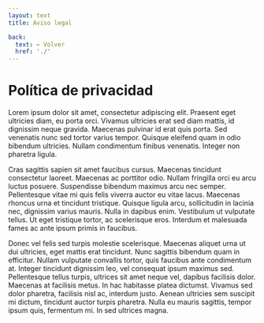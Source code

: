```yaml
---
layout: text
title: Aviso legal

back:
  text: ← Volver
  href: './'
---
```


# Política de privacidad

Lorem ipsum dolor sit amet, consectetur adipiscing elit. Praesent eget ultricies diam, eu porta orci. Vivamus ultricies erat sed diam mattis, id dignissim neque gravida. Maecenas pulvinar id erat quis porta. Sed venenatis nunc sed tortor varius tempor. Quisque eleifend quam in odio bibendum ultricies. Nullam condimentum finibus venenatis. Integer non pharetra ligula.

Cras sagittis sapien sit amet faucibus cursus. Maecenas tincidunt consectetur laoreet. Maecenas ac porttitor odio. Nullam fringilla orci eu arcu luctus posuere. Suspendisse bibendum maximus arcu nec semper. Pellentesque vitae mi quis felis viverra auctor eu vitae lacus. Maecenas rhoncus urna et tincidunt tristique. Quisque ligula arcu, sollicitudin in lacinia nec, dignissim varius mauris. Nulla in dapibus enim. Vestibulum ut vulputate tellus. Ut eget tristique tortor, ac scelerisque eros. Interdum et malesuada fames ac ante ipsum primis in faucibus.

Donec vel felis sed turpis molestie scelerisque. Maecenas aliquet urna ut dui ultricies, eget mattis erat tincidunt. Nunc sagittis bibendum quam in efficitur. Nullam vulputate convallis tortor, quis faucibus ante condimentum at. Integer tincidunt dignissim leo, vel consequat ipsum maximus sed. Pellentesque tellus turpis, ultrices sit amet neque vel, dapibus facilisis dolor. Maecenas at facilisis metus. In hac habitasse platea dictumst. Vivamus sed dolor pharetra, facilisis nisl ac, interdum justo. Aenean ultricies sem suscipit mi dictum, tincidunt auctor turpis pharetra. Nulla eu mauris sagittis, tempor ipsum quis, fermentum mi. In sed ultrices magna. 

